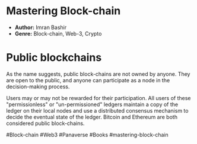 # Mastering Block-chain
- **Author:** Imran Bashir
- **Genre:** Block-chain, Web-3, Crypto

# Public blockchains 
As the name suggests, public block-chains are not owned by anyone. They are open to the public, and anyone can participate as a node in the decision-making process.

Users may or may not be rewarded for their participation. All users of these "permissionless" or "un-permissioned" ledgers maintain a copy of the ledger on their local nodes and use a distributed consensus mechanism to decide the eventual state of the ledger. Bitcoin and Ethereum are both considered public block-chains.

#Block-chain #Web3 #Panaverse #Books #mastering-block-chain 